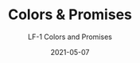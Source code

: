 ---
image_primary: "img/LF_ColorsAndPromises_Art.jpg"
image_secondary: "img/LF_ColorsAndPromises_Interior.jpg"
subtitle: "LF-1  Colors and Promises"
tags: 
  - "Wall Coverings"
title: "Colors & Promises"
href: "https://www.areaenvironments.com/order/lf-1-colors-and-promises"
designer: "Lesley Frenz"
category: "Wall Coverings"
manufacturer: "Area Environments"
slug: "/manufacturers/area-environments/wall-coverings/lesley-frenz-colors-promises"
date: "2021-05-07"
---